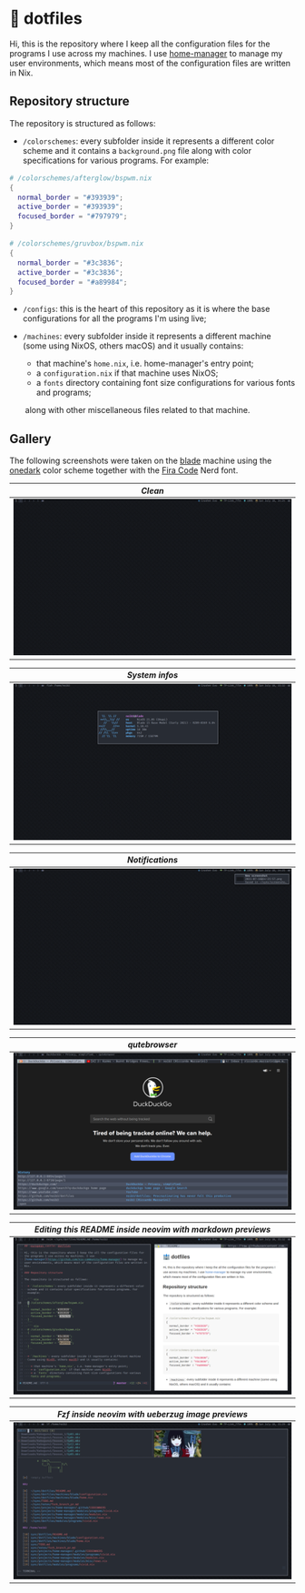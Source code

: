 # :european_castle: dotfiles

Hi, this is the repository where I keep all the configuration files for the
programs I use across my machines. I use
[home-manager](https://github.com/nix-community/home-manager) to manage my user
environments, which means most of the configuration files are written in Nix.

## Repository structure

The repository is structured as follows:

  * `/colorschemes`: every subfolder inside it represents a different color
  scheme and it contains a `background.png` file along with color
  specifications for various programs. For example:

  ``` nix
  # /colorschemes/afterglow/bspwm.nix
  {
    normal_border = "#393939";
    active_border = "#393939";
    focused_border = "#797979";
  }
  ```
  ``` nix
  # /colorschemes/gruvbox/bspwm.nix
  {
    normal_border = "#3c3836";
    active_border = "#3c3836";
    focused_border = "#a89984";
  }
  ```

  * `/configs`: this is the heart of this repository as it is where the base
  configurations for all the programs I'm using live;

  * `/machines`: every subfolder inside it represents a different machine
  (some using NixOS, others macOS) and it usually contains:

    * that machine's `home.nix`, i.e. home-manager's entry point;
    * a `configuration.nix` if that machine uses NixOS;
    * a `fonts` directory containing font size configurations for various
    fonts and programs;

  &nbsp;&nbsp;&nbsp;&nbsp;&nbsp;&nbsp; along with other miscellaneous files
  related to that machine.

## Gallery

The following screenshots were taken on the
[blade](https://github.com/noib3/dotfiles/blob/master/machines/blade) machine
using the
[onedark](https://github.com/noib3/dotfiles/blob/master/colorschemes/onedark)
color scheme together with the [Fira
Code](https://github.com/noib3/dotfiles/blob/master/machines/blade/fonts/fira-code)
Nerd font.

| *Clean* |
| :--: |
| ![clean](./machines/blade/screenshots/clean.png) |

| *System infos* |
| :--: |
| ![sysinfos](./machines/blade/screenshots/sysinfos.png) |

| *Notifications* |
| :--: |
| ![notifications](./machines/blade/screenshots/notifications.png) |

| *qutebrowser* |
| :--: |
| ![qutebrowser](./machines/blade/screenshots/qutebrowser.png) |

| *Editing this README inside neovim with markdown previews* |
| :--: |
| ![qutebrowser](./machines/blade/screenshots/markdown-preview.png) |

| *Fzf inside neovim with ueberzug image previews* |
| :--: |
| ![qutebrowser](./machines/blade/screenshots/neovim-fzf-image-previews.png) |
